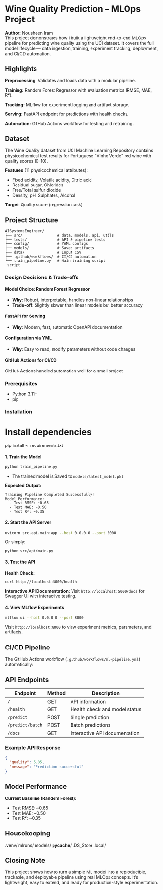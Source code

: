 # Wine Quality Prediction – MLOps Project
**Author:** Nousheen Iram  
This project demonstrates how I built a lightweight end-to-end MLOps pipeline for predicting wine quality using the UCI dataset.
It covers the full model lifecycle — data ingestion, training, experiment tracking, deployment, and CI/CD automation.


##  Highlights

**Preprocessing:** Validates and loads data with a modular pipeline.

**Training:** Random Forest Regressor with evaluation metrics (RMSE, MAE, R²).

**Tracking:** MLflow for experiment logging and artifact storage.

**Serving:** FastAPI endpoint for predictions with health checks.

**Automation:** GitHub Actions workflow for testing and retraining.

## Dataset

The Wine Quality dataset from UCI Machine Learning Repository contains physicochemical test results for Portuguese "Vinho Verde" red wine with quality scores (0-10).

**Features** (11 physicochemical attributes):
- Fixed acidity, Volatile acidity, Citric acid
- Residual sugar, Chlorides
- Free/Total sulfur dioxide
- Density, pH, Sulphates, Alcohol

**Target**: Quality score (regression task)

##  Project Structure

```
AISystemsEngineer/
├── src/                # data, models, api, utils
├── tests/              # API & pipeline tests
├── config/             # YAML configs
├── models/             # Saved artifacts
├── data/               # Input CSV
├── .github/workflows/  # CI/CD automation
└── train_pipeline.py   # Main training script
 script
```

### Design Decisions & Trade-offs

#### **Model Choice: Random Forest Regressor**
- **Why**: Robust, interpretable, handles non-linear relationships
- **Trade-off**: Slightly slower than linear models but better accuracy

#### **FastAPI for Serving**
- **Why**: Modern, fast, automatic OpenAPI documentation

#### **Configuration via YML**
- **Why**: Easy to read, modify parameters without code changes

#### **GitHub Actions for CI/CD**
GitHub Actions handled automation well for a small project

 
### Prerequisites
- Python 3.11+
- pip

### Installation

# Install dependencies
pip install -r requirements.txt

#### 1. Train the Model

```bash
python train_pipeline.py
```

-  The trained model is Saved to `models/latest_model.pkl`

**Expected Output:**
```
Training Pipeline Completed Successfully!
Model Performance:
  - Test RMSE: ~0.65
  - Test MAE: ~0.50
  - Test R²: ~0.35
```

#### 2. Start the API Server

```bash
uvicorn src.api.main:app --host 0.0.0.0 --port 8000
```

Or simply:
```bash
python src/api/main.py
```

#### 3. Test the API

**Health Check:**
```bash
curl http://localhost:5000/health
```


**Interactive API Documentation:**
Visit `http://localhost:5000/docs` for Swagger UI with interactive testing.

#### 4. View MLflow Experiments

```bash
mlflow ui --host 0.0.0.0 --port 8000
```

Visit `http://localhost:8000` to view experiment metrics, parameters, and artifacts.

##  CI/CD Pipeline

The GitHub Actions workflow (`.github/workflows/ml-pipeline.yml`) automatically:


##  API Endpoints

| Endpoint | Method | Description |
|----------|--------|-------------|
| `/` | GET | API information |
| `/health` | GET | Health check and model status |
| `/predict` | POST | Single prediction |
| `/predict/batch` | POST | Batch predictions |
| `/docs` | GET | Interactive API documentation |

### Example API Response

```json
{
  "quality": 5.85,
  "message": "Prediction successful"
}
```

##  Model Performance

**Current Baseline (Random Forest):**
- Test RMSE: ~0.65
- Test MAE: ~0.50
- Test R²: ~0.35

## Housekeeping
.venv/
mlruns/
models/
__pycache__/
.DS_Store
.local/


## Closing Note

This project shows how to turn a simple ML model into a reproducible, trackable, and deployable pipeline using real MLOps concepts.
It’s lightweight, easy to extend, and ready for production-style experimentation.
